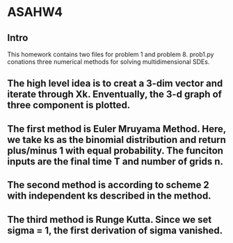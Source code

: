 # ASAHW4

## Intro
This homework contains two files for problem 1 and problem 8. prob1.py conations three numerical methods for solving multidimensional SDEs.
## The high level idea is to creat a 3-dim vector and iterate through Xk. Enventually, the 3-d graph of three component is plotted.
## The first method is Euler Mruyama Method. Here, we take ks as the binomial distribution and return plus/minus 1 with equal probability. The funciton inputs are the final time T and number of grids n. 

## The second method is according to scheme 2 with independent ks described in the method. 

## The third method is Runge Kutta. Since we set sigma = 1, the first derivation of sigma vanished. 
